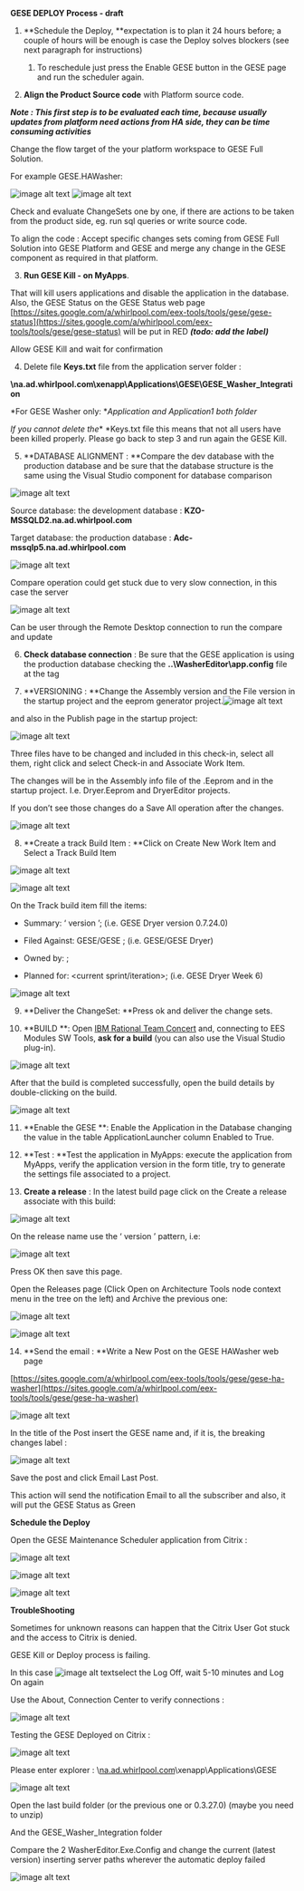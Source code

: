 

  

**GESE DEPLOY Process - draft**

1. **Schedule the Deploy, **expectation is to plan it 24 hours before; a couple of hours will be enough is case the Deploy solves blockers (see next paragraph for instructions)

    1. To reschedule just press the Enable GESE button in the GESE <Platform> page and run the scheduler again.

2. **Align the Product Source code** with Platform source code.

**_Note : This first step is to be evaluated each time, because usually updates from platform need actions from HA side, they can be time consuming activities_**

Change the flow target of the your platform workspace to GESE Full Solution.

For example GESE.HAWasher:

![image alt text](image_0.png)
![image alt text](image_1.png)

Check and evaluate ChangeSets one by one, if there are actions to be taken from the product side, eg. run sql queries or write source code.

To align the code : Accept specific changes sets coming from GESE Full Solution into GESE Platform and GESE <Target Platform> and merge any change in the GESE <Target Platform> component as required in that platform.

3. **Run GESE Kill - <Platform Specific> on MyApps**. 

That will kill users applications and disable the application in the database. Also, the GESE Status on the GESE Status web page [https://sites.google.com/a/whirlpool.com/eex-tools/tools/gese/gese-status](https://sites.google.com/a/whirlpool.com/eex-tools/tools/gese/gese-status) will be put in RED **_(todo: add the label)_**

Allow GESE Kill and wait for confirmation

4. Delete file **Keys.txt** file from the application server folder : 

**\\na.ad.whirlpool.com\xenapp\Applications\GESE\GESE_Washer_Integration**

*For GESE Washer only: **Application and Application1 both folder*

*If you cannot delete the** *Keys.txt file this means that not all users have been killed properly. Please go back to step 3 and run again the GESE Kill.

5. **DATABASE ALIGNMENT : **Compare the dev database with the production database and be sure that the database structure is the same using the Visual Studio component for database comparison

![image alt text](image_2.png)

Source database: the development database : **KZO-MSSQLD2.na.ad.whirlpool.com**

Target database: the production database : **Adc-mssqlp5.na.ad.whirlpool.com**

![image alt text](image_3.png)

Compare operation could get stuck due to very slow connection, in this case the server 

![image alt text](image_4.png)

Can be user through the Remote Desktop connection to run the compare and update

6. **Check database connection** : Be sure that the GESE application is using the production database checking the **..\WasherEditor\app.config** file at the <connectionStrings> tag

7. **VERSIONING : **Change the Assembly version and the File version in the startup project and the eeprom generator project.![image alt text](image_5.png)

and also in the Publish page in the startup project:

![image alt text](image_6.png)

Three files have to be changed and included in this check-in, select all them, right click and select Check-in and Associate Work Item.

The changes will be in the Assembly info file of the <application name>.Eeprom and in the startup project. I.e. Dryer.Eeprom and DryerEditor projects.

If you don’t see those changes do a Save All operation after the changes.

![image alt text](image_7.png)

8. **Create a track Build Item : **Click on Create New Work Item and Select a Track Build Item

![image alt text](image_8.png)

![image alt text](image_9.png)

On the Track build item fill the items:

* Summary: ‘<application name> version <version number>’; (i.e. GESE Dryer version 0.7.24.0)

* Filed Against: GESE/GESE <application>; (i.e. GESE/GESE Dryer)

* Owned by: <your user id>;

* Planned for: <current sprint/iteration>; (i.e. GESE Dryer Week 6)

![image alt text](image_10.png)

9. **Deliver the ChangeSet:  **Press ok and deliver the change sets.

10. **BUILD **: Open [IBM Rational Team Concert](https://jazz.net/downloads/rational-team-concert/releases/6.0.3/RTC-Client-Eclipse4.2-repo-6.0.3.zip) and, connecting to EES Modules SW Tools, **ask for a build** (you can also use the Visual Studio plug-in).

![image alt text](image_11.png)

After that the build is completed successfully, open the build details by double-clicking on the build.

![image alt text](image_12.png)

11. **Enable the GESE **: Enable  the Application in the Database changing the value in the table ApplicationLauncher column Enabled to True.

12. **Test : **Test the application in MyApps: execute the application from MyApps, verify the application version in the form title, try to generate the settings file associated to a project.

 

13. **Create a release** : In the latest build page click on the Create a release associate with this build:

![image alt text](image_13.png)

On the release name use the  ‘<application name> version <version number>’ pattern, i.e:

![image alt text](image_14.png)

Press OK then save this page.

Open the Releases page (Click Open on Architecture Tools node context menu in the tree on the left) and Archive the previous one:

![image alt text](image_15.png)

![image alt text](image_16.png)

14. **Send the email : **Write a New Post on the GESE HAWasher web page 

[https://sites.google.com/a/whirlpool.com/eex-tools/tools/gese/gese-ha-washer](https://sites.google.com/a/whirlpool.com/eex-tools/tools/gese/gese-ha-washer)

![image alt text](image_17.png)

In the title of the Post insert the GESE name and, if it is, the breaking changes label :

![image alt text](image_18.png)

Save the post and click Email Last Post.

This action will send the notification Email to all the subscriber and also, it will put the GESE Status as Green

**Schedule the Deploy**

Open the GESE Maintenance Scheduler application from Citrix : 

![image alt text](image_19.png)

![image alt text](image_20.png)

![image alt text](image_21.png)

**TroubleShooting**

Sometimes for unknown reasons can happen that the Citrix User Got stuck and the access to Citrix is denied.

GESE Kill or Deploy process is failing.

In this case ![image alt text](image_22.png)select the Log Off, wait 5-10 minutes and Log On again

Use the About, Connection Center to verify connections :

![image alt text](image_23.png)

Testing the GESE Deployed on Citrix :

![image alt text](image_24.png)

Please enter explorer : \\[na.ad.whirlpool.com](http://na.ad.whirlpool.com/)\xenapp\Applications\GESE

![image alt text](image_25.png)

Open the last build folder (or the previous one or 0.3.27.0) (maybe you need to unzip)

And the GESE_Washer_Integration folder

Compare the 2 WasherEditor.Exe.Config and change the current (latest version) inserting server paths wherever the automatic deploy failed

![image alt text](image_26.png)

